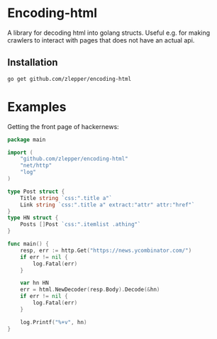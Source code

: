 # Encoding-html
A library for decoding html into golang structs. Useful e.g. 
for making crawlers to interact with pages that does not have an actual api. 

## Installation
```
go get github.com/zlepper/encoding-html
```

# Examples
Getting the front page of hackernews:

```go
package main

import (
	"github.com/zlepper/encoding-html"
	"net/http"
	"log"
)

type Post struct {
	Title string `css:".title a"`
	Link string `css:".title a" extract:"attr" attr:"href"`
}
type HN struct {
	Posts []Post `css:".itemlist .athing"`
}

func main() {
	resp, err := http.Get("https://news.ycombinator.com/")
	if err != nil {
		log.Fatal(err)
	}

	var hn HN
	err = html.NewDecoder(resp.Body).Decode(&hn)
	if err != nil {
		log.Fatal(err)
	}

	log.Printf("%+v", hn)
}

```